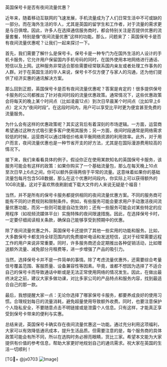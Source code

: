 英国保号卡是否有夜间流量优惠？

近年来，随着移动互联网的飞速发展，手机流量成为了人们日常生活中不可或缺的一部分。而在海外生活的华人，尤其是英国的留学生和工作者，对于流量的需求更是与日俱增。因此，许多人在选择通信服务商时，都会特别关注是否提供优惠的流量套餐，特别是像“夜间流量优惠”这样的功能。那么，问题来了：英国保号卡是否有夜间流量优惠呢？让我们一起来探讨一下。

首先，我们需要了解什么是保号卡。保号卡是一种专门为在国外生活的人设计的手机卡服务，它允许用户保留国内手机号码的同时，在国外使用本地网络进行通话、短信以及上网。这种服务非常适合那些需要经常联系国内亲友或者处理工作事务的人群。对于在英国生活的华人来说，保号卡不仅方便了与家人的沟通，还为他们提供了经济实惠的通讯解决方案。

那么回到正题，英国保号卡是否有夜间流量优惠呢？答案是肯定的！很多提供保号卡服务的公司都推出了针对夜间时段的流量优惠政策。通常情况下，这些优惠政策会将每天的晚上某个时间点（比如凌晨12点）到次日早晨某个时间点（比如早上6点）定义为“夜间时段”。在这段时间内，用户可以享受比平时更为便宜甚至免费的流量服务。

为什么会有这样的优惠政策呢？其实这背后有着深刻的市场逻辑。一方面，运营商希望通过这种方式吸引更多客户使用其服务；另一方面，夜间时段通常是网络需求较低的时候，运营商可以通过降低价格来平衡网络资源的利用效率。此外，对于用户而言，夜间流量优惠也是一种节省开支的好方法，尤其是在国际漫游费用较高的情况下。

接下来，我们来看看具体的例子。假设你正在使用某款知名的英国保号卡服务，该服务可能会有这样的政策：如果你购买了一个基础流量包，那么在每天晚上10点至次日早上6点之间，你可以额外获得两倍于平常的流量。这意味着如果你的基础流量包每月包含5GB数据，那么在这个优惠时间段内，你实际上可以获得额外的10GB流量。这对于喜欢熬夜刷剧或下载大文件的人来说无疑是个福音！

当然，并不是所有的保号卡服务都提供相同的夜间流量优惠方案。不同的服务商可能有不同的计费规则和限制条件。例如，有些服务可能会要求用户手动激活夜间流量优惠功能，而另一些则可能是自动生效的；还有一些服务可能会对某些特定的应用程序（如视频流媒体平台）实施特殊的夜间限速措施。因此，在选择保号卡时，一定要仔细阅读相关条款，确保自己能够享受到预期中的优惠。

除了夜间流量优惠之外，英国保号卡还提供了其他一些实用的功能和服务。比如，大多数保号卡都支持全球范围内的免费接听电话和发送短信，这对于经常需要远程工作的用户来说非常重要。同时，许多服务商还会定期推出各种促销活动，比如赠送额外流量、减免部分月租费等，进一步增强了产品的吸引力。

当然，选择保号卡并不是一件简单的事情。除了考虑流量优惠外，还需要综合考量信号覆盖范围、客服质量、设备兼容性等因素。毕竟，谁都不想因为选择了不适合自己的保号卡而导致通话中断或是无法正常使用网络的情况发生。因此，在做出最终决定之前，建议大家多做功课，对比多家公司的产品特点和服务内容，找到最适合自己的那一款。

最后，我想提醒大家一点：无论你选择了哪家保号卡服务，都要养成良好的使用习惯。合理规划每日的流量消耗，避免超量使用导致额外收费。同时，也要注意保护个人隐私安全，不要随意点击不明链接或是泄露个人信息。只有这样，才能真正享受到保号卡带来的便利与实惠。

总结来说，英国保号卡确实存在夜间流量优惠这一功能。通过充分利用这项福利，大家可以有效降低通讯成本，提升生活品质。但需要注意的是，每个服务商的具体政策可能会有所不同，所以在选购时务必擦亮眼睛，货比三家。希望本文能为大家提供有价值的参考信息，帮助大家更好地规划自己的通讯需求。祝大家在英国的生活一切顺利！

[TG💪+ @jx0703 ![Image](https://github.com/user-attachments/assets/dbca1d08-cadb-493c-b0ec-ad6f7a83f270)]